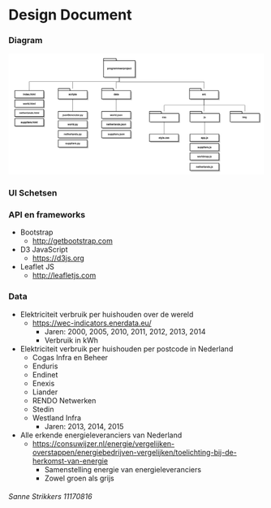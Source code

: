 # Design Document

### Diagram
![Diagram 1 klasses en documenten](doc/files.png)

### UI Schetsen

### API en frameworks
* Bootstrap
  * http://getbootstrap.com
* D3 JavaScript
  * https://d3js.org
* Leaflet JS
  * http://leafletjs.com

### Data
* Elektriciteit verbruik per huishouden over de wereld
  * https://wec-indicators.enerdata.eu/
    * Jaren: 2000, 2005, 2010, 2011, 2012, 2013, 2014
    * Verbruik in kWh
* Elektriciteit verbruik per huishouden per postcode in Nederland
  * Cogas Infra en Beheer
  * Enduris
  * Endinet
  * Enexis
  * Liander
  * RENDO Netwerken
  * Stedin
  * Westland Infra
    * Jaren: 2013, 2014, 2015
* Alle erkende energieleveranciers van Nederland
  * https://consuwijzer.nl/energie/vergelijken-overstappen/energiebedrijven-vergelijken/toelichting-bij-de-herkomst-van-energie
    * Samenstelling energie van energieleveranciers
    * Zowel groen als grijs

###### Sanne Strikkers 11170816